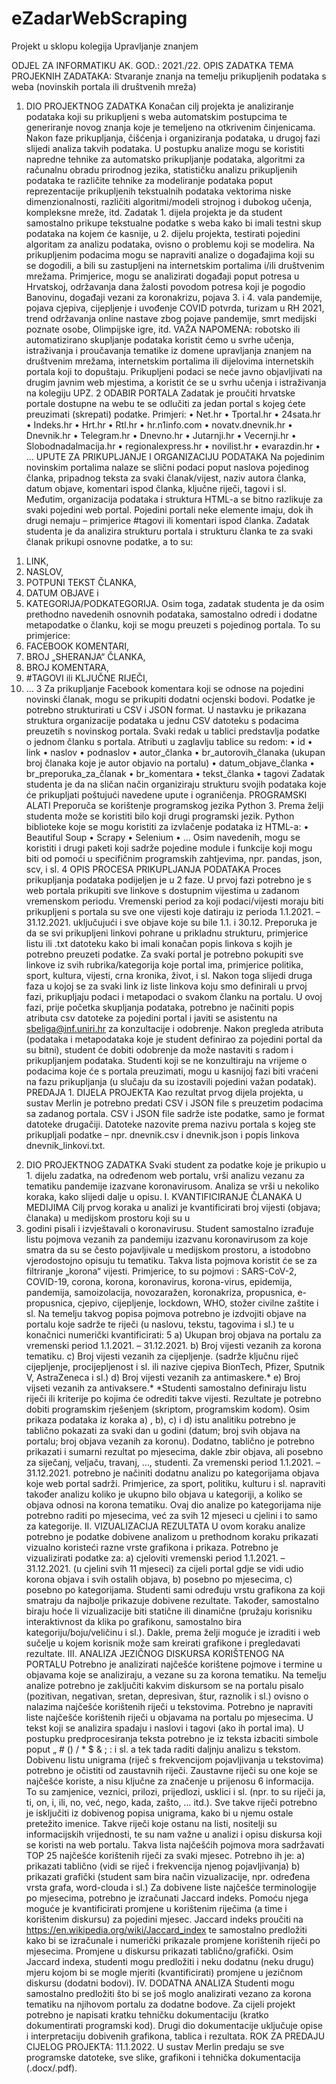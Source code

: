 # eZadarWebScraping
Projekt u sklopu kolegija Upravljanje znanjem


ODJEL ZA INFORMATIKU
AK. GOD.: 2021./22.
OPIS ZADATKA
TEMA PROJEKNIH ZADATAKA: Stvaranje znanja na temelju prikupljenih podataka s weba (novinskih
portala ili društvenih mreža)

1. DIO PROJEKTNOG ZADATKA
Konačan cilj projekta je analiziranje podataka koji su prikupljeni s weba automatskim postupcima te
generiranje novog znanja koje je temeljeno na otkrivenim činjenicama. Nakon faze prikupljanja,
čišćenja i organiziranja podataka, u drugoj fazi slijedi analiza takvih podataka. U postupku analize mogu
se koristiti napredne tehnike za automatsko prikupljanje podataka, algoritmi za računalnu obradu
prirodnog jezika, statističku analizu prikupljenih podataka te različite tehnike za modeliranje podataka
poput reprezentacije prikupljenih tekstualnih podataka vektorima niske dimenzionalnosti, različiti
algoritmi/modeli strojnog i dubokog učenja, kompleksne mreže, itd.
Zadatak 1. dijela projekta je da student samostalno prikupe tekstualne podatke s weba kako bi imali
testni skup podataka na kojem će kasnije, u 2. dijelu projekta, testirati pojedini algoritam za analizu
podataka, ovisno o problemu koji se modelira.
Na prikupljenim podacima mogu se napraviti analize o događajima koji su se dogodili, a bili su
zastupljeni na internetskim portalima i/ili društvenim mrežama. Primjerice, mogu se analizirati
događaji poput potresa u Hrvatskoj, održavanja dana žalosti povodom potresa koji je pogodio
Banovinu, događaji vezani za koronakrizu, pojava 3. i 4. vala pandemije, pojava cjepiva, cijepljenje i
uvođenje COVID potvrda, turizam u RH 2021, trend održavanja online nastave zbog pojave pandemije,
smrt medijski poznate osobe, Olimpijske igre, itd.
VAŽA NAPOMENA: robotsko ili automatizirano skupljanje podataka koristit ćemo u svrhe učenja,
istraživanja i proučavanja tematike iz domene upravljanja znanjem na društvenim mrežama,
internetskim portalima ili dijelovima internetskih portala koji to dopuštaju. Prikupljeni podaci se neće
javno objavljivati na drugim javnim web mjestima, a koristit će se u svrhu učenja i istraživanja na
kolegiju UPZ.
2
ODABIR PORTALA
Zadatak je proučiti hrvatske portale dostupne na webu te se odlučiti za jedan portal s kojeg ćete
preuzimati (skrepati) podatke. Primjeri:
• Net.hr
• Tportal.hr
• 24sata.hr
• Indeks.hr
• Hrt.hr
• Rtl.hr
• hr.n1info.com
• novatv.dnevnik.hr
• Dnevnik.hr
• Telegram.hr
• Dnevno.hr
• Jutarnji.hr
• Vecernji.hr
• Slobodnadalmacija.hr
• regionalexpress.hr
• novilist.hr
• evarazdin.hr
• …
UPUTE ZA PRIKUPLJANJE I ORGANIZACIJU PODATAKA
Na pojedinim novinskim portalima nalaze se slični podaci poput naslova pojedinog članka, pripadnog
teksta za svaki članak/vijest, naziv autora članka, datum objave, komentari ispod članka, ključne riječi,
tagovi i sl. Međutim, organizacija podataka i struktura HTML-a se bitno razlikuje za svaki pojedini web
portal. Pojedini portali neke elemente imaju, dok ih drugi nemaju – primjerice #tagovi ili komentari
ispod članka. Zadatak studenta je da analizira strukturu portala i strukturu članka te za svaki članak
prikupi osnovne podatke, a to su:
1) LINK,
2) NASLOV,
3) POTPUNI TEKST ČLANKA,
4) DATUM OBJAVE i
5) KATEGORIJA/PODKATEGORIJA.
Osim toga, zadatak studenta je da osim prethodno navedenih osnovnih podataka, samostalno odredi
i dodatne metapodatke o članku, koji se mogu preuzeti s pojedinog portala. To su primjerice:
1) FACEBOOK KOMENTARI,
2) BROJ „SHERANJA“ ČLANKA,
3) BROJ KOMENTARA,
4) #TAGOVI ili KLJUČNE RIJEČI,
5) …
3
Za prikupljanje Facebook komentara koji se odnose na pojedini novinski članak, mogu se prikupiti
dodatni ocjenski bodovi.
Podatke je potrebno strukturirati u CSV i JSON format. U nastavku je prikazana struktura organizacije
podataka u jednu CSV datoteku s podacima preuzetih s novinskog portala. Svaki redak u tablici
predstavlja podatke o jednom članku s portala.
Atributi u zaglavlju tablice su redom:
• id
• link
• naslov
• podnaslov
• autor_članka
• br_autorovih_članaka (ukupan broj članaka koje je autor objavio na portalu)
• datum_objave_članka
• br_preporuka_za_članak
• br_komentara
• tekst_članka
• tagovi
Zadatak studenta je da na sličan način organiziraju strukturu svojih podataka koje će prikupljati
poštujući navedene upute i ograničenja.
PROGRAMSKI ALATI
Preporuča se korištenje programskog jezika Python 3. Prema želji studenta može se koristiti bilo koji
drugi programski jezik.
Python biblioteke koje se mogu koristiti za izvlačenje podataka iz HTML-a:
• Beautiful Soup
• Scrapy
• Selenium
• …
Osim navedenih, mogu se koristiti i drugi paketi koji sadrže pojedine module i funkcije koji mogu biti
od pomoći u specifičnim programskih zahtjevima, npr. pandas, json, scv, i sl.
4
OPIS PROCESA PRIKUPLJANJA PODATAKA
Proces prikupljanja podataka podijeljen je u 2 faze. U prvoj fazi potrebno je s web portala prikupiti sve
linkove s dostupnim vijestima u zadanom vremenskom periodu. Vremenski period za koji podaci/vijesti
moraju biti prikupljeni s portala su sve one vijesti koje datiraju iz perioda 1.1.2021. – 31.12.2021.
uključujući i sve objave koje su bile 1.1. i 30.12. Preporuka je da se svi prikupljeni linkovi pohrane u
prikladnu strukturu, primjerice listu ili .txt datoteku kako bi imali konačan popis linkova s kojih je
potrebno preuzeti podatke. Za svaki portal je potrebno pokupiti sve linkove iz svih rubrika/kategorija
koje portal ima, primjerice politika, sport, kultura, vijesti, crna kronika, život, i sl.
Nakon toga slijedi druga faza u kojoj se za svaki link iz liste linkova koju smo definirali u prvoj fazi,
prikupljaju podaci i metapodaci o svakom članku na portalu. U ovoj fazi, prije početka skupljanja
podataka, potrebno je načiniti popis atributa csv datoteke za pojedini portal i javiti se asistentu na
sbeliga@inf.uniri.hr za konzultacije i odobrenje. Nakon pregleda atributa (podataka i metapodataka
koje je student definirao za pojedini portal da su bitni), student će dobiti odobrenje da može nastaviti
s radom i prikupljanjem podataka. Studenti koji se ne konzultiraju na vrijeme o podacima koje će s
portala preuzimati, mogu u kasnijoj fazi biti vraćeni na fazu prikupljanja (u slučaju da su izostavili
pojedini važan podatak).
PREDAJA 1. DIJELA PROJEKTA
Kao rezultat prvog dijela projekta, u sustav Merlin je potrebno predati CSV i JSON file s preuzetim
podacima sa zadanog portala. CSV i JSON file sadrže iste podatke, samo je format datoteke drugačiji.
Datoteke nazovite prema nazivu portala s kojeg ste prikupljali podatke – npr. dnevnik.csv i
dnevnik.json i popis linkova dnevnik_linkovi.txt.
2. DIO PROJEKTNOG ZADATKA
Svaki student za podatke koje je prikupio u 1. dijelu zadatka, na određenom web portalu, vrši analizu
vezanu za tematiku pandemije izazvane koronavirusom. Analiza se vrši u nekoliko koraka, kako slijedi
dalje u opisu.
I. KVANTIFICIRANJE ČLANAKA U MEDIJIMA
Cilj prvog koraka u analizi je kvantificirati broj vijesti (objava; članaka) u medijskom prostoru koji su u
2020. godini pisali i izvještavali o koronavirusu. Student samostalno izrađuje listu pojmova vezanih za
pandemiju izazvanu koronavirusom za koje smatra da su se često pojavljivale u medijskom prostoru, a
istodobno vjerodostojno opisuju tu tematiku. Takva lista pojmova koristit će se za filtriranje „korona“
vijesti. Primjerice, to su pojmovi : SARS-CoV-2, COVID-19, corona, korona, koronavirus, korona-virus,
epidemija, pandemija, samoizolacija, novozaražen, koronakriza, propusnica, e-propusnica, cjepivo,
cijepljenje, lockdown, WHO, stožer civilne zaštite i sl. Na temelju takvog popisa pojmova potrebno je
izdvojiti objave na portalu koje sadrže te riječi (u naslovu, tekstu, tagovima i sl.) te u konačnici
numerički kvantificirati:
5
a) Ukupan broj objava na portalu za vremenski period 1.1.2021. – 31.12.2021.
b) Broj vijesti vezanih za korona tematiku.
c) Broj vijesti vezanih za cijepljenje. (sadrže ključnu riječ cijepljenje, procijepljenost i sl. ili nazive
cjepiva BionTech, Pfizer, Sputnik V, AstraZeneca i sl.)
d) Broj vijesti vezanih za antimaskere.*
e) Broj vijseti vezanih za antivaksere.*
*Studenti samostalno definiraju listu riječi ili kriterije po kojima će odrediti takve vijesti.
Rezultate je potrebno dobiti programskim rješenjem (skriptom, programskim kodom). Osim prikaza
podataka iz koraka a) , b), c) i d) istu analitiku potrebno je tablično pokazati za svaki dan u godini
(datum; broj svih objava na portalu; broj objava vezanih za koronu). Dodatno, tablično je potrebno
prikazati i sumarni rezultat po mjesecima, dakle zbir objava, ali posebno za siječanj, veljaču, travanj, …,
studenti.
Za vremenski period 1.1.2021. – 31.12.2021. potrebno je načiniti dodatnu analizu po kategorijama
objava koje web portal sadrži. Primjerice, za sport, politiku, kulturu i sl. napraviti također analizu koliko
je ukupno bilo objava u kategoriji, a koliko se objava odnosi na korona tematiku. Ovaj dio analize po
kategorijama nije potrebno raditi po mjesecima, već za svih 12 mjeseci u cjelini i to samo za kategorije.
II. VIZUALIZACIJA REZULTATA
U ovom koraku analize potrebno je podatke dobivene analizom u prethodnom koraku prikazati
vizualno koristeći razne vrste grafikona i prikaza.
Potrebno je vizualizirati podatke za:
a) cjeloviti vremenski period 1.1.2021. – 31.12.2021. (u cjelini svih 11 mjeseci) za cijeli portal
gdje se vidi udio korona objava i svih ostalih objava,
b) posebno po mjesecima,
c) posebno po kategorijama.
Studenti sami određuju vrstu grafikona za koji smatraju da najbolje prikazuje dobivene rezultate.
Također, samostalno biraju hoće li vizualizacije biti statične ili dinamične (pružaju korisniku
interaktivnost da klika po grafikonu, samostalno bira kategoriju/boju/veličinu i sl.). Dakle, prema želji
moguće je izraditi i web sučelje u kojem korisnik može sam kreirati grafikone i pregledavati rezultate.
III. ANALIZA JEZIČNOG DISKURSA KORIŠTENOG NA PORTALU
Potrebno je analizirati najčešće korištene pojmove i termine u objavama koje se analiziraju, a vezane
su za korona tematiku. Na temelju analize potrebno je zaključiti kakvim diskursom se na portalu pisalo
(pozitivan, negativan, sretan, depresivan, štur, raznolik i sl.) ovisno o nalazima najčešće korištenih riječi
u tekstovima. Potrebno je napraviti liste najčešće korištenih riječi u objavama na portalu po mjesecima.
U tekst koji se analizira spadaju i naslovi i tagovi (ako ih portal ima). U postupku predprocesiranja teksta
potrebno je iz teksta izbaciti simbole poput „ # () / * $ & ; : i sl. a tek tada raditi daljnju analizu s tekstom.
Dobivenu listu unigrama (riječ s frekvencijom pojavljivanja u tekstovima) potrebno je očistiti od
zaustavnih riječi. Zaustavne riječi su one koje se najčešće koriste, a nisu ključne za značenje u prijenosu 
6
informacija. To su zamjenice, veznici, prilozi, prijedlozi, usklici i sl. (npr. to su riječi ja, ti, on, i, ili, no,
već, nego, kada, zašto, … itd.). Sve takve riječi potrebno je isključiti iz dobivenog popisa unigrama, kako
bi u njemu ostale pretežito imenice. Takve riječi koje ostanu na listi, nositelji su informacijskih
vrijednosti, te su nam važne u analizi i opisu diskursa koji se koristi na web portalu.
Takva lista najčešćih pojmova mora sadržavati TOP 25 najčešće korištenih riječi za svaki mjesec.
Potrebno ih je:
a) prikazati tablično (vidi se riječ i frekvencija njenog pojavljivanja)
b) prikazati grafički (student sam bira način vizualizacije, npr. određena vrsta grafa, word-clouda
i sl.)
Za dobivene liste najčešće terminologije po mjesecima, potrebno je izračunati Jaccard indeks. Pomoću
njega moguće je kvantificirati promjene u korištenim riječima (a time i korištenim diskursu) za pojedini
mjesec. Jaccard indeks proučiti na https://en.wikipedia.org/wiki/Jaccard_index te samostalno
predložiti kako bi se izračunale i numerički prikazale promjene korištenih riječi po mjesecima.
Promjene u diskursu prikazati tablično/grafički. Osim Jaccard indexa, studenti mogu predložiti i neku
dodatnu (neku drugu) mjeru kojom bi se mogle mjeriti (kvantificirati) promjene u jezičnom diskursu
(dodatni bodovi).
IV. DODATNA ANALIZA
Studenti mogu samostalno predložiti što bi se još moglo analizirati vezano za korona tematiku na
njihovom portalu za dodatne bodove.
Za cijeli projekt potrebno je napisati kratku tehničku dokumentaciju (kratko dokumentirati programski
kod). Drugi dio dokumentacije uključuje opise i interpretaciju dobivenih grafikona, tablica i rezultata.
ROK ZA PREDAJU CIJELOG PROJEKTA: 11.1.2022.
U sustav Merlin predaju se sve programske datoteke, sve slike, grafikoni i tehnička dokumentacija
(.docx/.pdf).
